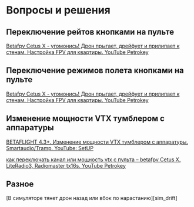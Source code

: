 # Вопросы и решения

## Переключение рейтов кнопками на пульте
[Betafpv Cetus X - угомонись! Дрон прыгает, дрейфует и прилипает к стенам. Настройка FPV для квартиры. YouTube Petrokey](https://www.youtube.com/watch?v=kPr2hmY9g5g)

## Переключение режимов полета кнопками на пульте
[Betafpv Cetus X - угомонись! Дрон прыгает, дрейфует и прилипает к стенам. Настройка FPV для квартиры. YouTube Petrokey](https://www.youtube.com/watch?v=kPr2hmY9g5g)

## Изменение мощности VTX тумблером с аппаратуры
[BETAFLIGHT 4.3+. Изменение мощности VTX тумблером с аппаратуры. Smartaudio/Tramp. YouTube: SetUP](https://www.youtube.com/watch?v=ocmA_Z_sSA0)

[как переключать канал или мощность vtx с пульта – betafpv Cetus X, LiteRadio3, Radiomaster tx16s. YouTube Petrokey](https://www.youtube.com/watch?v=ElDQzcKTmy0)

## Разное
[В симуляторе тянет дрон назад или вбок по нарастанию][sim_drift]
